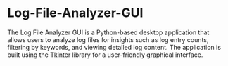 # Log-File-Analyzer-GUI
The Log File Analyzer GUI is a Python-based desktop application that allows users to analyze log files for insights such as log entry counts, filtering by keywords, and viewing detailed log content. The application is built using the Tkinter library for a user-friendly graphical interface.
